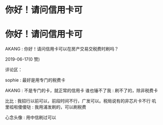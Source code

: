 # 你好！请问信用卡可

# 你好！请问信用卡可

AKANG : 你好！请问信用卡可以在房产交易交税费时刷吗？

2019-06-17(0 赞)

评论区：

sophie : 最好是用专门的税费卡

AKANG : 不是专门的卡，就正常的信用卡 谁也锤不了我 : 刷不了的，除非税费卡

比比 : 我招行以前可以，前段时间不行，广发可以。税局说有的非芯片卡不行 叽里呱啦傻傻哒 : 我用浦发刷的，可以刷税费

心念头像 : 用中信刷过可以